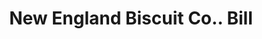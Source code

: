 ---
doi: 10.7916/D8281KMW
date_other: '1906'
date_other_textual: '1906'
form: printed ephemera
genre:
- Invoices
name:
- New England Biscuit Co.
object_in_context_url: https://biggert.cul.columbia.edu/items/view/ave_biggert_00532
subject_hierarchical_geographic:
- Worcester, Massachusetts, United States
subject_name:
- New England Biscuit Co.
title: New England Biscuit Co.. Bill
sort_title: New England Biscuit Co.. Bill
call_number: ave_biggert_00532
coordinates:
- 42.266666666666666,-71.8
pid: ave_biggert_00532
identifiers: ave_biggert_00532
thumbnail: https://derivativo-2.library.columbia.edu/iiif/2/ldpd:343539/full/!256,256/0/native.jpg
permalink: "/items/ave_biggert_00532/"
layout: iiif-image-page
---